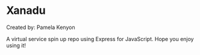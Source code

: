# Xanadu
Created by: Pamela Kenyon

A virtual service spin up repo using Express for JavaScript.
Hope you enjoy using it!
